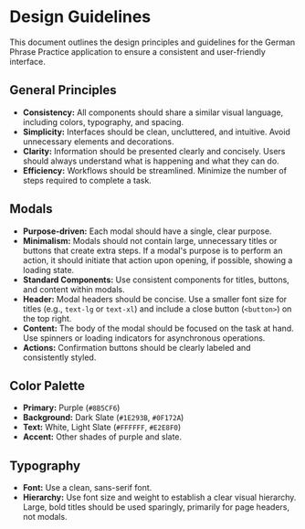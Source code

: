 # Design Guidelines

This document outlines the design principles and guidelines for the German Phrase Practice application to ensure a consistent and user-friendly interface.

## General Principles

*   **Consistency:** All components should share a similar visual language, including colors, typography, and spacing.
*   **Simplicity:** Interfaces should be clean, uncluttered, and intuitive. Avoid unnecessary elements and decorations.
*   **Clarity:** Information should be presented clearly and concisely. Users should always understand what is happening and what they can do.
*   **Efficiency:** Workflows should be streamlined. Minimize the number of steps required to complete a task.

## Modals

*   **Purpose-driven:** Each modal should have a single, clear purpose.
*   **Minimalism:** Modals should not contain large, unnecessary titles or buttons that create extra steps. If a modal's purpose is to perform an action, it should initiate that action upon opening, if possible, showing a loading state.
*   **Standard Components:** Use consistent components for titles, buttons, and content within modals.
*   **Header:** Modal headers should be concise. Use a smaller font size for titles (e.g., `text-lg` or `text-xl`) and include a close button (`<button>`) on the top right.
*   **Content:** The body of the modal should be focused on the task at hand. Use spinners or loading indicators for asynchronous operations.
*   **Actions:** Confirmation buttons should be clearly labeled and consistently styled.

## Color Palette

*   **Primary:** Purple (`#8B5CF6`)
*   **Background:** Dark Slate (`#1E293B`, `#0F172A`)
*   **Text:** White, Light Slate (`#FFFFFF`, `#E2E8F0`)
*   **Accent:** Other shades of purple and slate.

## Typography

*   **Font:** Use a clean, sans-serif font.
*   **Hierarchy:** Use font size and weight to establish a clear visual hierarchy. Large, bold titles should be used sparingly, primarily for page headers, not modals.
